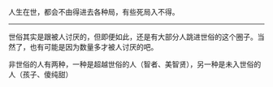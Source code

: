 人生在世，都会不由得进去各种局，有些死局入不得。
___
世俗其实是跟被人讨厌的，但即便如此，还是有大部分人跳进世俗的这个圈子。当然了，也有可能是因为数量多才被人讨厌的吧。

  

非世俗的人有两种，一种是超越世俗的人（智者、美智贤），另一种是未入世俗的人（孩子、傻纯甜）